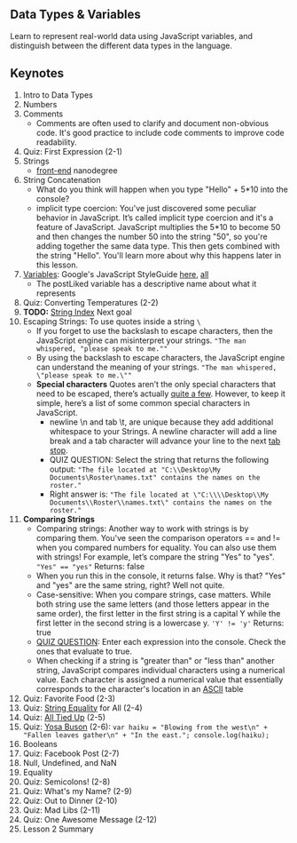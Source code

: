Data Types & Variables
----------------------
Learn to represent real-world data using JavaScript variables, and distinguish between the different data types in the language.

Keynotes
--------
1. Intro to Data Types
2. Numbers
3. Comments
   - Comments are often used to clarify and document non-obvious code. It's good practice to include code comments to improve code readability.
4. Quiz: First Expression (2-1)
5. Strings
   - [front-end](http://udacity.github.io/frontend-nanodegree-styleguide/javascript.html) nanodegree
6. String Concatenation 
   - What do you think will happen when you type "Hello" + 5*10 into the console?
   - implicit type coercion: You've just discovered some peculiar behavior in JavaScript. It’s called implicit type coercion and it's a feature of JavaScript. JavaScript multiplies the 5*10 to become 50 and then changes the number 50 into the string "50", so you're adding together the same data type. This then gets combined with the string "Hello". You'll learn more about why this happens later in this lesson.
7. [Variables](https://classroom.udacity.com/courses/ud803/lessons/74007e2e-2a0a-4de3-a8a6-5c2ec4275773/concepts/d38fbf76-c43a-47dd-b031-b20397d6c283): Google's JavaScript StyleGuide [here](https://google.github.io/styleguide/jsguide.html), [all](https://github.com/sakib-rahman-bangladesh/styleguide)
   - The postLiked variable has a descriptive name about what it represents
8. Quiz: Converting Temperatures (2-2)
9. **TODO:** [String Index](https://classroom.udacity.com/courses/ud803/lessons/74007e2e-2a0a-4de3-a8a6-5c2ec4275773/concepts/397a5635-43bd-42d1-b181-179b2c902f67) Next goal
10. Escaping Strings: To use quotes inside a string ``` \ ```
    - If you forget to use the backslash to escape characters, then the JavaScript engine can misinterpret your strings. ``` "The man whispered, "please speak to me."" ``` 
     - By using the backslash to escape characters, the JavaScript engine can understand the meaning of your strings.
```"The man whispered, \"please speak to me.\"" ```
     - **Special characters**
Quotes aren’t the only special characters that need to be escaped, there’s actually [quite a few](https://developer.mozilla.org/en-US/docs/Web/JavaScript/Guide/Grammar_and_types#Using_special_characters_in_strings). However, to keep it simple, here’s a list of some common special characters in JavaScript.
       - newline \n and tab \t, are unique because they add additional whitespace to your Strings. A newline character will add a line break and a tab character will advance your line to the next [tab stop](https://en.wikipedia.org/wiki/Tab_stop).
       - QUIZ QUESTION: Select the string that returns the following output: 
         ``` "The file located at "C:\\Desktop\My Documents\Roster\names.txt" contains the names on the roster." ```
       - Right answer is: ```"The file located at \"C:\\\\Desktop\\My Documents\\Roster\\names.txt\" contains the names on the roster."```
11. **Comparing Strings**
      - Comparing strings: Another way to work with strings is by comparing them. You've seen the comparison operators == and != when you compared numbers for equality. You can also use them with strings! For example, let’s compare the string "Yes" to "yes". ```"Yes" == "yes"``` Returns: false
      - When you run this in the console, it returns false. Why is that? "Yes" and "yes" are the same string, right? Well not quite.
      - Case-sensitive: When you compare strings, case matters. While both string use the same letters (and those letters appear in the same order), the first letter in the first string is a capital Y while the first letter in the second string is a lowercase y. ``` 'Y' != 'y' ``` Returns: true
      - [QUIZ QUESTION](https://classroom.udacity.com/courses/ud803/lessons/74007e2e-2a0a-4de3-a8a6-5c2ec4275773/concepts/3c9feefc-71f8-4d03-97a2-97f9386a53fb): Enter each expression into the console. Check the ones that evaluate to true.
      - When checking if a string is "greater than" or "less than" another string, JavaScript compares individual characters using a numerical value. Each character is assigned a numerical value that essentially corresponds to the character's location in an [ASCII](https://www.ascii-code.com/) table
12. Quiz: Favorite Food (2-3)
13. Quiz: [String Equality](https://classroom.udacity.com/courses/ud803/lessons/74007e2e-2a0a-4de3-a8a6-5c2ec4275773/concepts/1094e5d1-4986-42e5-9777-fa43d269ec81) for All (2-4)
14. Quiz: [All Tied Up](https://classroom.udacity.com/courses/ud803/lessons/74007e2e-2a0a-4de3-a8a6-5c2ec4275773/concepts/5a82b56c-8c1e-40e4-acc9-cc396fbfb439) (2-5)
15. Quiz: [Yosa Buson](https://classroom.udacity.com/courses/ud803/lessons/74007e2e-2a0a-4de3-a8a6-5c2ec4275773/concepts/69fa04db-4a01-443b-89f5-e60626379ef9) (2-6): ```var haiku = "Blowing from the west\n" + "Fallen leaves gather\n" + "In the east."; console.log(haiku);```
16. Booleans
17. Quiz: Facebook Post (2-7)
18. Null, Undefined, and NaN
19. Equality
20. Quiz: Semicolons! (2-8)
21. Quiz: What's my Name? (2-9)
22. Quiz: Out to Dinner (2-10)
23. Quiz: Mad Libs (2-11)
24. Quiz: One Awesome Message (2-12)
25. Lesson 2 Summary
